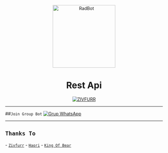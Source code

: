 <p align="center">
<img src="https://telegra.ph/file/e72b1188ff75ad36838a7.jpg" alt="RadBot" width="200"/>

</p>
<h1 align="center">Rest Api</h1>
<p align="center"> <a href="https://Lexxy24.github.io"> <img src="https://readme-typing-svg.herokuapp.com?size=15&width=280&lines=Thanks+Using+My+Api+🌱" alt="ZIVFURR" /> </a> </p>
<p align="center">

---
##```Join Group Bot```
 [![Grup WhatsApp](https://img.shields.io/badge/WhatsApp%20Group-25D366?style=for-the-badge&logo=whatsapp&logoColor=white)](https://chat.whatsapp.com/Kyz397uqvJZ5AvX7I4BSID)  
 
---
## ```Thanks To```
  
 - [`Zivfurr`]() 
 - [`Haori`]() 
 - [`King Of Bear`]() 


